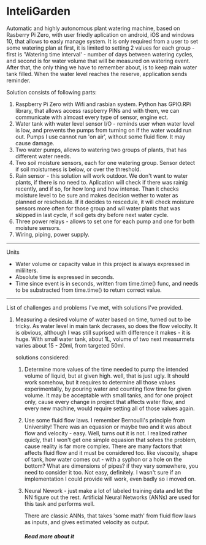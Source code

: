 # InteliGarden

Automatic and highly autonomous plant watering machine, based on Rasberry Pi Zero, with user friedly aplication on android, iOS and windows 10, that allows to easly manage system. It is only required from a user to set some watering plan at first, it is limited to setting 2 values for each group - first is 'Watering time interval' - number of days between watering cycles, and second is for water volume that will be measured on watering event.
After that, the only thing we have to remember about, is to keep main water tank filled. When the water level reaches the reserve, application sends reminder.

Solution consists of following parts:

1. Raspberry Pi Zero with Wifi and rasbian system. Python has GPIO.RPi library, that allows access raspberry PINs and with them, we can      communicate with almoast every type of sensor, engine ect. 
2. Water tank with water level sensor I/O - reminds user when water level is low, and prevents the pumps from turning on if the water        would run out. Pumps I use cannot run 'on air', without some fluid flow. It may cause damage.
3. Two water pumps, allows to watering two groups of plants, that has different water needs.
4. Two soil moisture sensors, each for one watering group. Sensor detect if soil moisturness is below, or over the threshold.
5. Rain sensor - this solution will work outdoor. We don't want to water plants, if there is no need to. Aplication will check if there      was rainig recently, and if so, for how long and how intense. Than it checks moisture level to be sure and makes decision wether        to water as planned or reschedule. If it decides to rescedule, it will check moisture sensors more often for those group and wil        water plants that was skipped in last cycle, if soil gets dry before next water cycle. 
6. Three power relays - allows to set one for each pump and one for both moisture sensors.
7. Wiring, piping, power supply.

------------------------------------------------------------------------------------------------------
 Units

 - Water volume or capacity value in this project is always expressed in mililiters.
 - Absolute time is expressed in seconds.
 - Time since event is in seconds, written from time.time() func, and needs to be substracted from time.time() to return correct value.

-------------------------------------------------------------------------------------------------------

List of challenges and problems I've met, with solutions I've provided.

1. Measuring a desired volume of water based on time, turned out to be tricky. As water level in main tank decrases, so does the flow      velocity. It is obvious, although I was still suprised with difference it makes - it is huge.
   With small water tank, about 1L, volume of two next measurmets varies about 15 - 20ml, from targeted 50ml.
   
   solutions considered:
   
    1. Determine more values of the time needed to pump the intended volume of liquid, but at given high.
        well, that is just ugly. It should work somehow, but it requires to determine all those values experimentally, by pouring               water and counting flow time for given volume. It may be acceptable with small tanks, and for one project only, cause every             change in project that affects water flow, and every new machine, would require setting all of those values again.
        
    2. Use some fluid flow laws. I remember Bernoulli's principle from University! There was an equasion or maybe two and it was about          flow and velocity - easy. Well, turns out it is not. I realized rather quicly, that I won't get one simple equasion that solves          the problem, cause reality is far more complex. There are many factors that affects fluid flow and it must be considered too.            like viscosity, shape of tank, how water comes out - with a syphon or a hole on the bottom? What are dimensions of pipes? if they        vary somewhere, you need to consider it too. Not easy, definitely. I wasn't sure if an implementation I could provide will work,        even badly so i moved on.     
    
    3. Neural Nework - just make a lot of labeled training data and let the NN figure out the rest. 
       Artificial Neural Networks (ANNs) are used for this task and performs well. 
       
       There are classic ANNs, that takes 'some math' from fluid flow laws as inputs, and gives estimated velocity as output.
       ##### Read more about it #######
       
    
       
